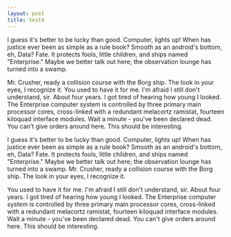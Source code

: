 ```yaml
---
layout: post
title: test4
---
```


I guess it's better to be lucky than good. Computer, lights up! When has justice ever been as simple as a rule book? Smooth as an android's bottom, eh, Data? Fate. It protects fools, little children, and ships named "Enterprise." Maybe we better talk out here; the observation lounge has turned into a swamp.

<!-- more -->

Mr. Crusher, ready a collision course with the Borg ship. The look in your eyes, I recognize it. You used to have it for me. I'm afraid I still don't understand, sir. About four years. I got tired of hearing how young I looked. The Enterprise computer system is controlled by three primary main processor cores, cross-linked with a redundant melacortz ramistat, fourteen kiloquad interface modules. Wait a minute - you've been declared dead. You can't give orders around here. This should be interesting.

I guess it's better to be lucky than good. Computer, lights up! When has justice ever been as simple as a rule book? Smooth as an android's bottom, eh, Data? Fate. It protects fools, little children, and ships named "Enterprise." Maybe we better talk out here; the observation lounge has turned into a swamp. Mr. Crusher, ready a collision course with the Borg ship. The look in your eyes, I recognize it.

You used to have it for me. I'm afraid I still don't understand, sir. About four years. I got tired of hearing how young I looked. The Enterprise computer system is controlled by three primary main processor cores, cross-linked with a redundant melacortz ramistat, fourteen kiloquad interface modules. Wait a minute - you've been declared dead. You can't give orders around here. This should be interesting.
